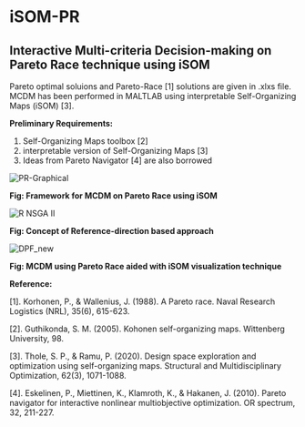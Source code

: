 # iSOM-PR
## Interactive Multi-criteria Decision-making on Pareto Race technique using iSOM
Pareto optimal soluions and Pareto-Race [1] solutions are given in .xlxs file. MCDM has been performed in MALTLAB using interpretable Self-Organizing Maps (iSOM) [3]. 

**Preliminary Requirements:**
1. Self-Organizing Maps toolbox [2]
2. interpretable version of Self-Organizing Maps [3]
3. Ideas from Pareto Navigator [4] are also borrowed 

![PR-Graphical](https://github.com/deepanshuIITM/iSOM-PR/assets/137225940/d72137f1-1170-4209-97d2-7d9a654b91e5)

**Fig: Framework for MCDM on Pareto Race using iSOM**

![R NSGA II](https://github.com/deepanshuIITM/iSOM-PR/assets/137225940/d94b5976-fe50-495f-9881-9bfd3e6b6b8d)

**Fig: Concept of Reference-direction based approach**

![DPF_new](https://github.com/deepanshuIITM/iSOM-PR/assets/137225940/d93b516c-ad2d-49b0-ba7a-900f854b3f75)

**Fig: MCDM using Pareto Race aided with iSOM visualization technique**





**Reference:**

[1]. Korhonen, P., & Wallenius, J. (1988). A Pareto race. Naval Research Logistics (NRL), 35(6), 615-623.

[2]. Guthikonda, S. M. (2005). Kohonen self-organizing maps. Wittenberg University, 98.

[3]. Thole, S. P., & Ramu, P. (2020). Design space exploration and optimization using self-organizing maps. Structural and Multidisciplinary Optimization, 62(3), 1071-1088.

[4]. Eskelinen, P., Miettinen, K., Klamroth, K., & Hakanen, J. (2010). Pareto navigator for interactive nonlinear multiobjective optimization. OR spectrum, 32, 211-227.

